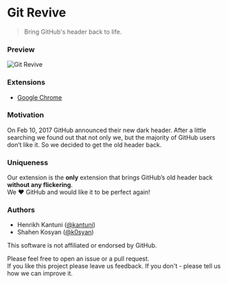 # Git Revive
> Bring GitHub's header back to life.

### Preview
![Git Revive](https://github.com/bruntouchables/GitRevive/blob/master/example.png)

### Extensions
- [Google Chrome](https://chrome.google.com/webstore/detail/git-revive/ofmmhicgoalbngodgmkblneinagjmcpp)

### Motivation 
On Feb 10, 2017 GitHub announced their new dark header. After a little searching we found out that not only we, but the majority of GitHub users don’t like it. So we decided to get the old header back.

### Uniqueness
Our extension is the **only** extension that brings GitHub’s old header back **without any flickering**.  
We :heart: GitHub and would like it to be perfect again!

### Authors

- Henrikh Kantuni ([@kantuni](https://github.com/kantuni))
- Shahen Kosyan ([@k0syan](https://github.com/k0syan))

This software is not affiliated or endorsed by GitHub.  

Please feel free to open an issue or a pull request.  
If you like this project please leave us feedback. If you don't - please tell us how we can improve it.
